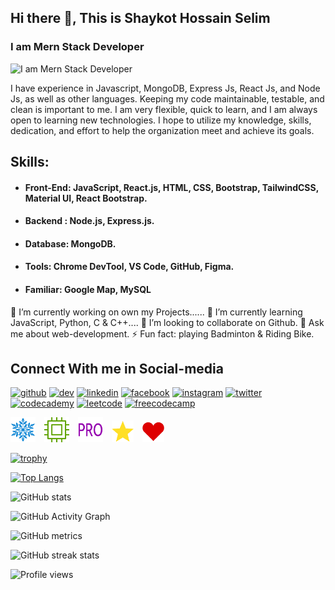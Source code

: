 ## Hi there 👋, This is Shaykot Hossain Selim
### I am Mern Stack Developer
![I am Mern Stack Developer](https://pbs.twimg.com/profile_banners/1422614424980885507/1641584469/1080x360)

I have experience in Javascript, MongoDB, Express Js, React Js, and Node Js, as well as other languages. Keeping my code maintainable, testable, and clean is important to me. I am very flexible, quick to learn, and I am always open to learning new technologies. I hope to utilize my knowledge, skills, dedication, and effort to help the organization meet and achieve its goals.

## Skills: 
- #### Front-End: JavaScript, React.js, HTML, CSS, Bootstrap, TailwindCSS, Material UI, React Bootstrap.
- #### Backend : Node.js, Express.js.
- #### Database: MongoDB.
- #### Tools: Chrome DevTool, VS Code, GitHub, Figma.
- #### Familiar: Google Map, MySQL

 🔭 I’m currently working on own my Projects...... 
 🌱 I’m currently learning JavaScript, Python, C & C++.... 
 👯 I’m looking to collaborate on Github. 
 💬 Ask me about web-development. 
 ⚡ Fun fact: playing Badminton & Riding Bike. 

## Connect With me in Social-media
[<img src='https://cdn.jsdelivr.net/npm/simple-icons@3.0.1/icons/github.svg' alt='github' height='40'>](https://github.com/shaykot43500)  [<img src='https://cdn.jsdelivr.net/npm/simple-icons@3.0.1/icons/dev-dot-to.svg' alt='dev' height='40'>](https://dev.to/@shaykot)  [<img src='https://cdn.jsdelivr.net/npm/simple-icons@3.0.1/icons/linkedin.svg' alt='linkedin' height='40'>](https://www.linkedin.com/in/shaykot-selilm/)  [<img src='https://cdn.jsdelivr.net/npm/simple-icons@3.0.1/icons/facebook.svg' alt='facebook' height='40'>](https://www.facebook.com/md.shaykot.336)  [<img src='https://cdn.jsdelivr.net/npm/simple-icons@3.0.1/icons/instagram.svg' alt='instagram' height='40'>](https://www.instagram.com/shaykot_selim/)  [<img src='https://cdn.jsdelivr.net/npm/simple-icons@3.0.1/icons/twitter.svg' alt='twitter' height='40'>](https://twitter.com/@ShaykotSelim)  [<img src='https://cdn.jsdelivr.net/npm/simple-icons@3.0.1/icons/codecademy.svg' alt='codecademy' height='40'>](https://www.codecademy.com/profiles/shaykot)  [<img src='https://cdn.jsdelivr.net/npm/simple-icons@3.0.1/icons/leetcode.svg' alt='leetcode' height='40'>](https://leetcode.com/shaykot/)  [<img src='https://cdn.jsdelivr.net/npm/simple-icons@3.0.1/icons/freecodecamp.svg' alt='freecodecamp' height='40'>](https://www.freecodecamp.org/shaykot_selim)  

<a href='https://archiveprogram.github.com/'><img src='https://raw.githubusercontent.com/acervenky/animated-github-badges/master/assets/acbadge.gif' width='40' height='40'></a> <a href='https://docs.github.com/en/developers'><img src='https://raw.githubusercontent.com/acervenky/animated-github-badges/master/assets/devbadge.gif' width='40' height='40'></a> <a href='https://github.com/pricing'><img src='https://raw.githubusercontent.com/acervenky/animated-github-badges/master/assets/pro.gif' width='40' height='40'></a> <a href='https://stars.github.com/'><img src='https://raw.githubusercontent.com/acervenky/animated-github-badges/master/assets/starbadge.gif' width='35' height='35'></a> <a href='https://docs.github.com/en/github/supporting-the-open-source-community-with-github-sponsors'><img src='https://raw.githubusercontent.com/acervenky/animated-github-badges/master/assets/sponsorbadge.gif' width='35' height='35'></a> 

[![trophy](https://github-profile-trophy.vercel.app/?username=shaykot43500)](https://github.com/ryo-ma/github-profile-trophy)

[![Top Langs](https://github-readme-stats.vercel.app/api/top-langs/?username=shaykot43500)](https://github.com/anuraghazra/github-readme-stats)

![GitHub stats](https://github-readme-stats.vercel.app/api?username=shaykot43500&show_icons=true)  

![GitHub Activity Graph](https://activity-graph.herokuapp.com/graph?username=shaykot43500)  

![GitHub metrics](https://metrics.lecoq.io/shaykot43500)  

![GitHub streak stats](https://github-readme-streak-stats.herokuapp.com/?user=shaykot43500)  

![Profile views](https://gpvc.arturio.dev/shaykot43500)  
